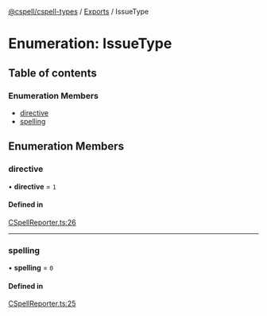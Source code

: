 [@cspell/cspell-types](../README.md) / [Exports](../modules.md) / IssueType

# Enumeration: IssueType

## Table of contents

### Enumeration Members

- [directive](IssueType.md#directive)
- [spelling](IssueType.md#spelling)

## Enumeration Members

### directive

• **directive** = ``1``

#### Defined in

[CSpellReporter.ts:26](https://github.com/streetsidesoftware/cspell/blob/aeb24c4/packages/cspell-types/src/CSpellReporter.ts#L26)

___

### spelling

• **spelling** = ``0``

#### Defined in

[CSpellReporter.ts:25](https://github.com/streetsidesoftware/cspell/blob/aeb24c4/packages/cspell-types/src/CSpellReporter.ts#L25)
